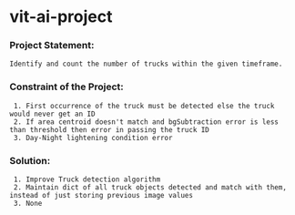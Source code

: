 # vit-ai-project

### Project Statement:
    Identify and count the number of trucks within the given timeframe.

### Constraint of the Project:
     1. First occurrence of the truck must be detected else the truck would never get an ID
     2. If area centroid doesn't match and bgSubtraction error is less than threshold then error in passing the truck ID
     3. Day-Night lightening condition error

### Solution:
     1. Improve Truck detection algorithm
     2. Maintain dict of all truck objects detected and match with them, instead of just storing previous image values
     3. None